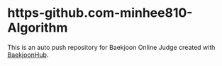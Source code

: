 # https-github.com-minhee810-Algorithm
This is an auto push repository for Baekjoon Online Judge created with [BaekjoonHub](https://github.com/BaekjoonHub/BaekjoonHub).
